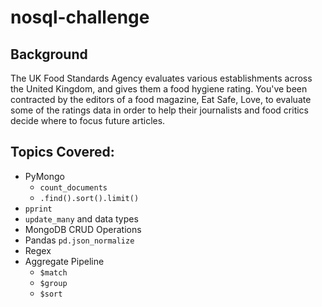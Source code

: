 # nosql-challenge
## Background
The UK Food Standards Agency evaluates various establishments across the United Kingdom, and gives them a food hygiene rating. You've been contracted by the editors of a food magazine, Eat Safe, Love, to evaluate some of the ratings data in order to help their journalists and food critics decide where to focus future articles.

## Topics Covered:
- PyMongo
    - `count_documents`
    - `.find().sort().limit()`
- `pprint`
- `update_many` and data types
- MongoDB CRUD Operations
- Pandas `pd.json_normalize`
- Regex
- Aggregate Pipeline
    - `$match`
    - `$group`
    - `$sort`
    